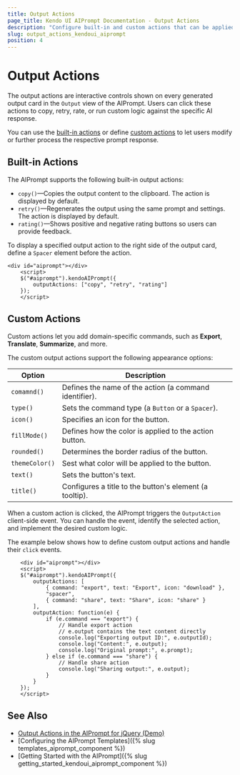 ```yaml
---
title: Output Actions
page_title: Kendo UI AIPrompt Documentation - Output Actions
description: "Configure built-in and custom actions that can be applied to the generated output of the Kendo UI UI for jQuery AIPrompt component."
slug: output_actions_kendoui_aiprompt
position: 4
---
```


# Output Actions

The output actions are interactive controls shown on every generated output card in the `Output` view of the AIPrompt. Users can click these actions to copy, retry, rate, or run custom logic against the specific AI response.

You can use the [built-in actions](#built-in-actions) or define [custom actions](#custom-actions) to let users modify or further process the respective prompt response.

## Built-in Actions

The AIPrompt supports the following built-in output actions:

* `copy()`&mdash;Copies the output content to the clipboard. The action is displayed by default.
* `retry()`&mdash;Regenerates the output using the same prompt and settings. The action is displayed by default.
* `rating()`&mdash;Shows positive and negative rating buttons so users can provide feedback.

To display a specified output action to the right side of the output card, define a `Spacer` element before the action.

```dojo
<div id="aiprompt"></div>
    <script>
    $("#aiprompt").kendoAIPrompt({
        outputActions: ["copy", "retry", "rating"]
    });
    </script>
```

## Custom Actions

Custom actions let you add domain-specific commands, such as **Export**, **Translate**, **Summarize**, and more. 

The custom output actions support the following appearance options:

| Option | Description |
|---|---|
| `comamnd()` | Defines the name of the action (a command identifier). |
| `type()` | Sets the command type (a `Button` or a `Spacer`). |
| `icon()` | Specifies an icon for the button. |
| `fillMode()` | Defines how the color is applied to the action button. |
| `rounded()` | Determines the border radius of the button. |
| `themeColor()` | Sest what color will be applied to the button. |
| `text()` | Sets the button's text. |
| `title()` | Configures a title to the button's element (a tooltip). |

When a custom action is clicked, the AIPrompt triggers the `OutputAction` client-side event. You can handle the event, identify the selected action, and implement the desired custom logic.

The example below shows how to define custom output actions and handle their `click` events.

```dojo
    <div id="aiprompt"></div>
    <script>
    $("#aiprompt").kendoAIPrompt({
        outputActions: [
            { command: "export", text: "Export", icon: "download" },
            "spacer",
            { command: "share", text: "Share", icon: "share" }
        ],
        outputAction: function(e) {
            if (e.command === "export") {
                // Handle export action
                // e.output contains the text content directly
                console.log("Exporting output ID:", e.outputId);
                console.log("Content:", e.output);
                console.log("Original prompt:", e.prompt);
            } else if (e.command === "share") {
                // Handle share action
                console.log("Sharing output:", e.output);
            }
        }
    });
    </script>
```

## See Also

* [Output Actions in the AIPrompt for jQuery (Demo)](https://demos.telerik.com/kendo-ui/aiprompt/output-actions)
* [Configuring the AIPrompt Templates]({% slug templates_aiprompt_component %})
* [Getting Started with the AIPrompt]({% slug getting_started_kendoui_aiprompt_component %})